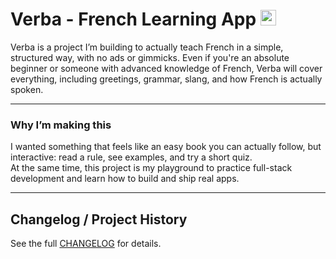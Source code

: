 # Verba - French Learning App <img src="https://flagcdn.com/fr.svg" width="25" alt="French Flag" />

Verba is a project I’m building to actually teach French in a simple, structured way, with no ads or gimmicks. 
Even if you're an absolute beginner or someone with advanced knowledge of French, Verba will cover everything, including greetings, grammar, slang, and how French is actually spoken.

---

### Why I’m making this
I wanted something that feels like an easy book you can actually follow, but interactive: read a rule, see examples, and try a short quiz.  
At the same time, this project is my playground to practice full-stack development and learn how to build and ship real apps.  

---

## Changelog / Project History
See the full [CHANGELOG](./CHANGELOG.md) for details.
